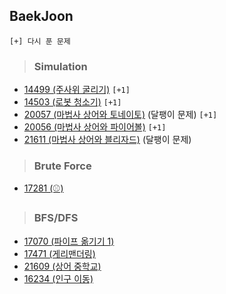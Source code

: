 ## BaekJoon
`[+] 다시 푼 문제`
> ### Simulation
- [14499 (주사위 굴리기)](https://www.acmicpc.net/problem/14499) `[+1]`
- [14503 (로봇 청소기)](https://www.acmicpc.net/problem/14503) `[+1]`
- [20057 (마법사 상어와 토네이토)](https://www.acmicpc.net/problem/20057) (달팽이 문제) `[+1]`
- [20056 (마법사 상어와 파이어볼)](https://www.acmicpc.net/problem/20056) `[+1]`
- [21611 (마법사 상어와 블리자드)](https://www.acmicpc.net/problem/21611) (달팽이 문제)

> ### Brute Force
- [17281 (⚾)](https://www.acmicpc.net/problem/17281)

> ### BFS/DFS
- [17070 (파이프 옮기기 1)](https://www.acmicpc.net/problem/17070)
- [17471 (게리맨더링)](https://www.acmicpc.net/problem/17471)
- [21609 (상어 중학교)](https://www.acmicpc.net/problem/21609)
- [16234 (인구 이동)](https://www.acmicpc.net/problem/16234)